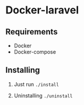 # Docker-laravel

## Requirements
- Docker
- Docker-compose

## Installing
1. Just run
`./install`

2. Uninstalling
`./uninstall`
